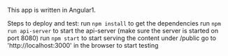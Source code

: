 This app is written in Angular1.

Steps to deploy and test:
run `npm install` to get the dependencies
run `npm run api-server` to start the api-server (make sure the server is started on port 8080)
run `npm start` to start serving the content under /public
go to 'http://localhost:3000' in the browser to start testing
